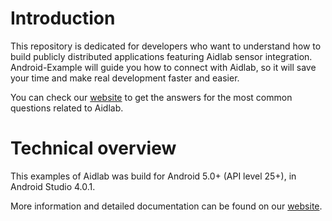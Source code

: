 # Introduction

This repository is dedicated for developers who want to understand how to build publicly distributed applications featuring Aidlab sensor integration. Android-Example will guide you how to connect with Aidlab, so it will save your time and make real development faster and easier. 

You can check our [website](https://www.aidlab.com/developer) to get the answers for the most common questions related to Aidlab.

# Technical overview

This examples of Aidlab was build for Android 5.0+ (API level 25+), in Android Studio 4.0.1.

More information and detailed documentation can be found on our [website](https://www.aidlab.com/developer/docs/examples/).
